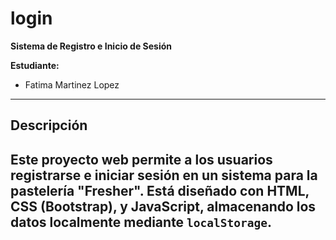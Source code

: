 # login

**Sistema de Registro e Inicio de Sesión**

**Estudiante:**
- Fatima Martinez Lopez

---
## Descripción

Este proyecto web permite a los usuarios registrarse e iniciar sesión en un sistema para la pastelería "Fresher". Está diseñado con HTML, CSS (Bootstrap), y JavaScript, almacenando los datos localmente mediante `localStorage`.
---
